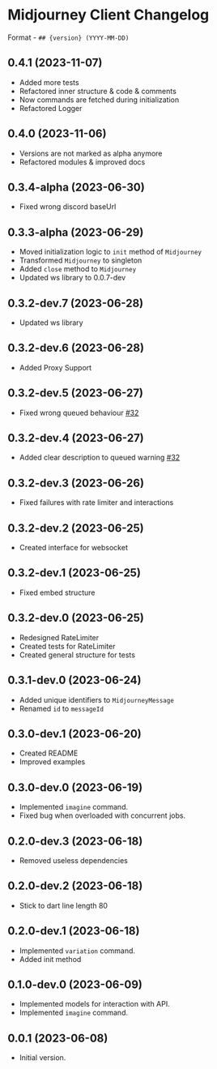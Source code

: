 # Midjourney Client Changelog

Format - `## {version} (YYYY-MM-DD)`

## 0.4.1 (2023-11-07)

- Added more tests
- Refactored inner structure & code & comments
- Now commands are fetched during initialization
- Refactored Logger

## 0.4.0 (2023-11-06)

- Versions are not marked as alpha anymore
- Refactored modules & improved docs

## 0.3.4-alpha (2023-06-30)

- Fixed wrong discord baseUrl

## 0.3.3-alpha (2023-06-29)

- Moved initialization logic to `init` method of `Midjourney`
- Transformed `Midjourney` to singleton
- Added `close` method to `Midjourney`
- Updated ws library to 0.0.7-dev

## 0.3.2-dev.7 (2023-06-28)

- Updated ws library

## 0.3.2-dev.6 (2023-06-28)

- Added Proxy Support

## 0.3.2-dev.5 (2023-06-27)

- Fixed wrong queued behaviour [#32](https://github.com/hawkkiller/midjourney_client/issues/32)

## 0.3.2-dev.4 (2023-06-27)

- Added clear description to queued warning [#32](https://github.com/hawkkiller/midjourney_client/issues/32)

## 0.3.2-dev.3 (2023-06-26)

- Fixed failures with rate limiter and interactions

## 0.3.2-dev.2 (2023-06-25)

- Created interface for websocket

## 0.3.2-dev.1 (2023-06-25)

- Fixed embed structure

## 0.3.2-dev.0 (2023-06-25)

- Redesigned RateLimiter
- Created tests for RateLimiter
- Created general structure for tests

## 0.3.1-dev.0 (2023-06-24)

- Added unique identifiers to `MidjourneyMessage`
- Renamed `id` to `messageId`

## 0.3.0-dev.1 (2023-06-20)

- Created README
- Improved examples

## 0.3.0-dev.0 (2023-06-19)

- Implemented `imagine` command.
- Fixed bug when overloaded with concurrent jobs.

## 0.2.0-dev.3 (2023-06-18)

- Removed useless dependencies

## 0.2.0-dev.2 (2023-06-18)

- Stick to dart line length 80

## 0.2.0-dev.1 (2023-06-18)

- Implemented `variation` command.
- Added init method

## 0.1.0-dev.0 (2023-06-09)

- Implemented models for interaction with API.
- Implemented `imagine` command.

## 0.0.1 (2023-06-08)

- Initial version.
